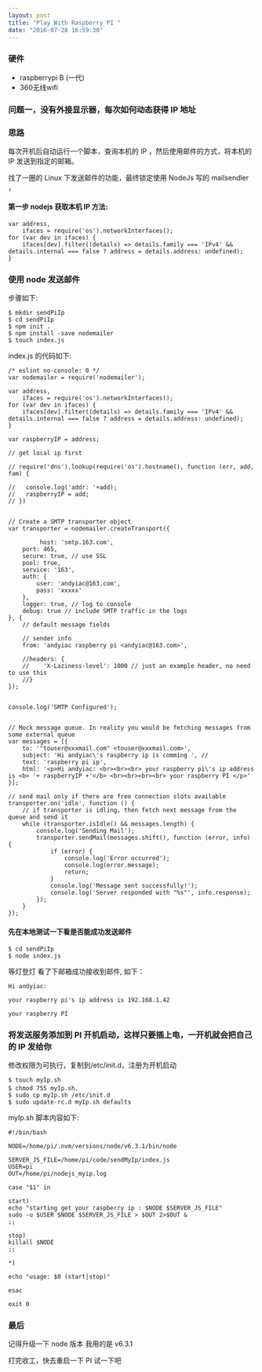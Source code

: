 ```yaml
---
layout: post
title: "Play With Raspberry PI "
date: "2016-07-28 16:59:30"
---
```


### 硬件

- raspberrypi B (一代)
- 360无线wifi

### 问题一，没有外接显示器，每次如何动态获得 IP 地址

### 思路 

每次开机后自动运行一个脚本，查询本机的 IP ，然后使用邮件的方式，将本机的 IP 发送到指定的邮箱。

找了一圈的 Linux 下发送邮件的功能，最终锁定使用 NodeJs 写的 mailsendler ，


#### 第一步 nodejs 获取本机 IP 方法:  

```
var address,
    ifaces = require('os').networkInterfaces();
for (var dev in ifaces) {
    ifaces[dev].filter((details) => details.family === 'IPv4' && details.internal === false ? address = details.address: undefined);
}
```


### 使用 node 发送邮件 

步骤如下:

```
$ mkdir sendPiIp
$ cd sendPiIp
$ npm init .
$ npm install -save nodemailer
$ touch index.js	
```

index.js 的代码如下:

```
/* eslint no-console: 0 */
var nodemailer = require('nodemailer');

var address,
    ifaces = require('os').networkInterfaces();
for (var dev in ifaces) {
    ifaces[dev].filter((details) => details.family === 'IPv4' && details.internal === false ? address = details.address: undefined);
}

var raspberryIP = address;

// get local ip first 

// require('dns').lookup(require('os').hostname(), function (err, add, fam) {

//   console.log('addr: '+add);
//   raspberryIP = add;
// })


// Create a SMTP transporter object
var transporter = nodemailer.createTransport({
    
         host: 'smtp.163.com',
    port: 465,
    secure: true, // use SSL
    pool: true,
    service: '163',
    auth: {
        user: 'andyiac@163.com',
        pass: 'xxxxx'
    },
    logger: true, // log to console
    debug: true // include SMTP traffic in the logs
}, {
    // default message fields

    // sender info
    from: 'andyiac raspberry pi <andyiac@163.com>',
    
    //headers: {
    //    'X-Laziness-level': 1000 // just an example header, no need to use this
    //}
});


console.log('SMTP Configured');


// Mock message queue. In reality you would be fetching messages from some external queue
var messages = [{
    to: '"touser@xxxmail.com" <touser@xxxmail.com>',
    subject: 'Hi andyiac\'s raspberry ip is comming ', //
    text: 'raspberry pi ip',
    html: '<p>Hi andyiac: <br><br><br> your raspberry pi\'s ip address is <b> '+ raspberryIP +'</b> <br><br><br><br> your raspberry PI </p>'
}];

// send mail only if there are free connection slots available
transporter.on('idle', function () {
    // if transporter is idling, then fetch next message from the queue and send it
    while (transporter.isIdle() && messages.length) {
        console.log('Sending Mail');
        transporter.sendMail(messages.shift(), function (error, info) {
            if (error) {
                console.log('Error occurred');
                console.log(error.message);
                return;
            }
            console.log('Message sent successfully!');
            console.log('Server responded with "%s"', info.response);
        });
    }
});
```


#### 先在本地测试一下看是否能成功发送邮件

```
$ cd sendPiIp
$ node index.js
```

等灯登灯
看了下邮箱成功接收到邮件, 如下：

```
Hi andyiac: 

your raspberry pi's ip address is 192.168.1.42 

your raspberry PI
```


### 将发送服务添加到 PI 开机启动，这样只要插上电，一开机就会把自己的 IP 发给你

修改权限为可执行，复制到/etc/init.d，注册为开机启动

```
$ touch myIp.sh
$ chmod 755 myIp.sh、
$ sudo cp myIp.sh /etc/init.d
$ sudo update-rc.d myIp.sh defaults
```

myIp.sh 脚本内容如下:

```
#!/bin/bash

NODE=/home/pi/.nvm/versions/node/v6.3.1/bin/node

SERVER_JS_FILE=/home/pi/code/sendMyIp/index.js
USER=pi
OUT=/home/pi/nodejs_myip.log

case "$1" in

start)
echo "starting get your raspberry ip : $NODE $SERVER_JS_FILE"
sudo -u $USER $NODE $SERVER_JS_FILE > $OUT 2>$OUT &
;;

stop)
killall $NODE
;;

*)

echo "usage: $0 (start|stop)"

esac

exit 0
```

### 最后

记得升级一下 node 版本 我用的是 v6.3.1

打完收工，快去重启一下 PI 试一下吧



